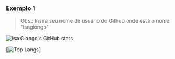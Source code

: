 ### Exemplo 1 

>Obs.: Insira seu nome de usuário do Github onde está o nome "isagiongo"

![Isa Giongo's GitHub stats](https://github-readme-stats.vercel.app/api?username=isagiongo&show_icons=true&theme=dark)

[![Top Langs](https://github-readme-stats.vercel.app/api/top-langs/?username=isagiongo&layout=compact&theme=dark)]



